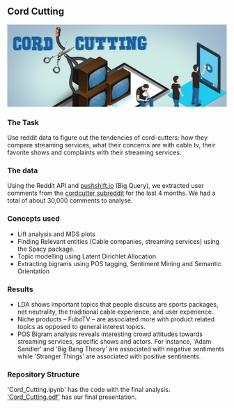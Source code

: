 ## Cord Cutting
![Cord Cutting](https://github.com/sagar-chadha/Data-Science-Projects/blob/master/Repository%20Files/Customer_Sentiment_Analysis/CordCutting.jpg)

### The Task
Use reddit data to figure out the tendencies of cord-cutters: how they compare streaming services, what their concerns are with cable tv, their favorite shows and complaints with their streaming services.

### The data
Using the Reddit API and [pushshift.io](https://pushshift.io/) (Big Query), we extracted user comments from the [cordcutter subreddit](https://www.reddit.com/r/cordcutters/) for the last 4 months. We had a total of about 30,000 comments to analyse.

### Concepts used
* Lift analysis and MDS plots
* Finding Relevant entities (Cable companies, streaming services) using the Spacy package.
* Topic modelling using Latent Dirichlet Allocation
* Extracting bigrams using POS tagging, Sentiment Mining and Semantic Orientation

### Results
* LDA shows important topics that people discuss are sports packages, net neutrality, the traditional cable experience, and user experience.
* Niche products – FuboTV – are associated more with product related topics as opposed to general interest topics.
* POS Bigram analysis reveals interesting crowd attitudes towards streaming services, specific shows and actors. For instance, 'Adam Sandler' and 'Big Bang Theory' are associated with negative sentiments while 'Stranger Things' are associated with positive sentiments.

### Repository Structure
'Cord_Cutting.ipynb' has the code with the final analysis. <br>
['Cord_Cutting.pdf'](https://github.com/sagar-chadha/Data-Science-Projects/blob/master/Customer%20Sentiment%20Analysis/Cord_Cutting.pdf) has our final presentation.
